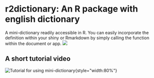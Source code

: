 # r2dictionary: An R package with english dictionary
 A mini-dictionary readily accessible in R. You can easily incorporate the definition within your shiny or Rmarkdown by simply calling the function within the document or app.
![](http://coursewhiz.org/mainsite/img/r2dictionary.jpg)

## A short tutorial video

![Tutorial for using mini-dictionary](http://coursewhiz.org/mainsite/videos/r2dictionary.gif){style="width:80%"}
